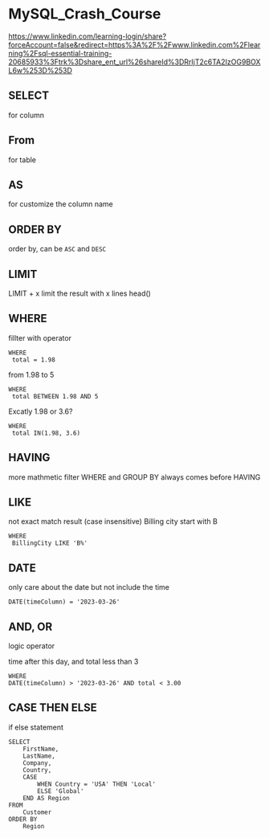 # MySQL_Crash_Course

https://www.linkedin.com/learning-login/share?forceAccount=false&redirect=https%3A%2F%2Fwww.linkedin.com%2Flearning%2Fsql-essential-training-20685933%3Ftrk%3Dshare_ent_url%26shareId%3DRrIjT2c6TA2IzOG9BOXL6w%253D%253D

## SELECT
for column

## From
for table

## AS
for customize the column name

## ORDER BY
order by, can be ```ASC``` and ```DESC```

## LIMIT
LIMIT + x
limit the result with x lines
head()

## WHERE
fillter with operator
```
WHERE
 total = 1.98
```
from 1.98 to 5
```
WHERE
 total BETWEEN 1.98 AND 5
```
Excatly 1.98 or 3.6?
```
WHERE
 total IN(1.98, 3.6)
```

## HAVING
more mathmetic filter
WHERE and GROUP BY always comes before HAVING

## LIKE
not exact match result
(case insensitive)
Billing city start with B
```
WHERE
 BillingCity LIKE 'B%'
```

## DATE
only care about the date but not include the time
```
DATE(timeColumn) = '2023-03-26'
```

## AND, OR
logic operator

time after this day, and total less than 3
```
WHERE
DATE(timeColumn) > '2023-03-26' AND total < 3.00
```

## CASE THEN ELSE
if else statement
``` 
SELECT 
    FirstName, 
    LastName, 
    Company, 
    Country, 
    CASE 
        WHEN Country = 'USA' THEN 'Local' 
        ELSE 'Global' 
    END AS Region 
FROM 
    Customer 
ORDER BY 
    Region 
```